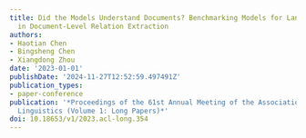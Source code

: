 ```yaml
---
title: Did the Models Understand Documents? Benchmarking Models for Language Understanding
  in Document-Level Relation Extraction
authors:
- Haotian Chen
- Bingsheng Chen
- Xiangdong Zhou
date: '2023-01-01'
publishDate: '2024-11-27T12:52:59.497491Z'
publication_types:
- paper-conference
publication: '*Proceedings of the 61st Annual Meeting of the Association for Computational
  Linguistics (Volume 1: Long Papers)*'
doi: 10.18653/v1/2023.acl-long.354
---
```

